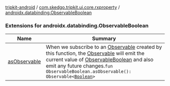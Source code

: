 [tripkit-android](../../index.md) / [com.skedgo.tripkit.ui.core.rxproperty](../index.md) / [androidx.databinding.ObservableBoolean](./index.md)

### Extensions for androidx.databinding.ObservableBoolean

| Name | Summary |
|---|---|
| [asObservable](as-observable.md) | When we subscribe to an [Observable](#) created by this function, the [Observable](#) will emit the current value of [ObservableBoolean](#) and also emit any future changes.`fun ObservableBoolean.asObservable(): Observable<`[`Boolean`](https://kotlinlang.org/api/latest/jvm/stdlib/kotlin/-boolean/index.html)`>` |

